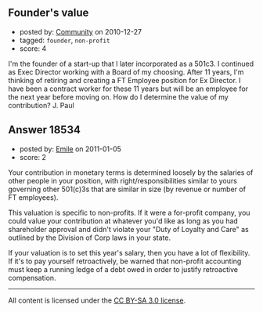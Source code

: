 ## Founder's value

- posted by: [Community](https://stackexchange.com/users/-1/-1-community) on 2010-12-27
- tagged: `founder`, `non-profit`
- score: 4

I'm the founder of a start-up that I later incorporated as a 501c3.  I continued as Exec Director working with a Board of my choosing.  After 11 years, I'm thinking of retiring and creating a FT Employee position for Ex Director.  I have been a contract worker for these 11 years but will be an employee for the next year before moving on.  How do I determine the value of my contribution?  J. Paul


## Answer 18534

- posted by: [Emile](https://stackexchange.com/users/-1/5988-emile) on 2011-01-05
- score: 2

Your contribution in monetary terms is determined loosely by the salaries of other people in your position, with right/responsibilities similar to yours governing other 501(c)3s that are similar in size (by revenue or number of FT employees).

This valuation is specific to non-profits.  If it were a for-profit company, you could value your contribution at whatever you'd like as long as you had shareholder approval and didn't violate your "Duty of Loyalty and Care" as outlined by the Division of Corp laws in your state.

If your valuation is to set this year's salary, then you have a lot of flexibility.  If it's to pay yourself retroactively, be warned that non-profit accounting must keep a running ledge of a debt owed in order to justify retroactive compensation.



---

All content is licensed under the [CC BY-SA 3.0 license](https://creativecommons.org/licenses/by-sa/3.0/).
